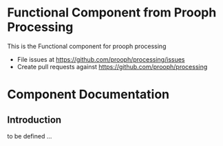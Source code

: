 Functional Component from Prooph Processing
===================================

This is the Functional component for prooph processing

- File issues at https://github.com/prooph/processing/issues
- Create pull requests against https://github.com/prooph/processing

# Component Documentation

## Introduction

to be defined ...



